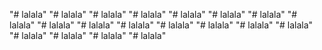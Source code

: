 "# lalala" 
"# lalala" 
"# lalala" 
"# lalala" 
"# lalala" 
"# lalala" 
"# lalala" 
"# lalala" 
"# lalala" 
"# lalala" 
"# lalala" 
"# lalala" 
"# lalala" 
"# lalala" 
"# lalala" 
"# lalala" 
"# lalala" 
"# lalala" 
"# lalala" 
